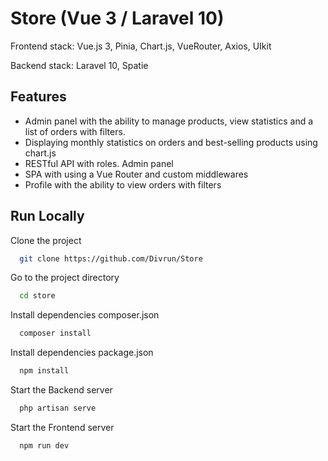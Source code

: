 
# Store (Vue 3 / Laravel 10)

Frontend stack: Vue.js 3, Pinia, Chart.js, VueRouter, Axios, UIkit

Backend stack: Laravel 10, Spatie


## Features

- Admin panel with the ability to manage products, view statistics and a list of orders with filters. 
- Displaying monthly statistics on orders and best-selling products using chart.js
- RESTful API with roles. Admin panel
- SPA with using a Vue Router and custom middlewares
- Profile with the ability to view orders with filters
## Run Locally

Clone the project

```bash
  git clone https://github.com/Divrun/Store
```

Go to the project directory

```bash
  cd store
```

Install dependencies composer.json

```bash
  composer install
```

Install dependencies package.json

```bash
  npm install
```

Start the Backend server

```bash
  php artisan serve
```

Start the Frontend server

```bash
  npm run dev
```

